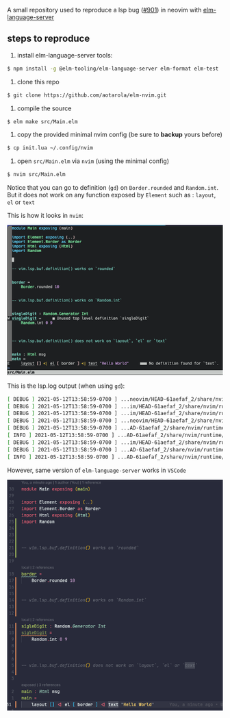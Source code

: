 A small repository used to reproduce a lsp bug ([#901](https://github.com/neovim/nvim-lspconfig/issues/901)) in neovim with [elm-language-server][elmls]

[elmls]: https://github.com/elm-tooling/elm-language-server

## steps to reproduce

1. install elm-language-server tools:
```sh
$ npm install -g @elm-tooling/elm-language-server elm-format elm-test

```
1. clone this repo
```sh
$ git clone https://github.com/aotarola/elm-nvim.git
```
1. compile the source
```sh
$ elm make src/Main.elm
```
1. copy the provided minimal nvim config (be sure to **backup** yours before)
```sh
$ cp init.lua ~/.config/nvim
```
1. open `src/Main.elm` via `nvim` (using the minimal config)
```sh
$ nvim src/Main.elm
```

Notice that you can go to definition (`gd`) on `Border.rounded` and `Random.int`. But it does not work on any function exposed by `Element` such as : `layout`, `el` or `text`

This is how it looks in `nvim`:


![Not working in nvim](not-working-nvim.png)

This is the lsp.log output (when using `gd`):

```sh
[ DEBUG ] 2021-05-12T13:58:59-0700 ] ...neovim/HEAD-61aefaf_2/share/nvim/runtime/lua/vim/lsp.lua:894 ]  "LSP[elmls]"    "client.request"      1       "textDocument/definition"       {  position = {    character = 4,    line = 30  },  textDocument = {    uri = "file:///Users/aotarola/dev/elm-nvim/src/Main.elm"  }}  <function 1>    1
[ DEBUG ] 2021-05-12T13:58:59-0700 ] ...im/HEAD-61aefaf_2/share/nvim/runtime/lua/vim/lsp/rpc.lua:390 ]  "rpc.send.payload"   {  id = 2,  jsonrpc = "2.0",  method = "textDocument/definition",  params = {    position = {      character = 4,      line = 30    },    textDocument = {      uri = "file:///Users/aotarola/dev/elm-nvim/src/Main.elm"    }  }}
[ DEBUG ] 2021-05-12T13:58:59-0700 ] ...im/HEAD-61aefaf_2/share/nvim/runtime/lua/vim/lsp/rpc.lua:491 ]  "decoded"       {  jsonrpc = "2.0",  method = "window/logMessage",  params = {    message = "A definition was requested",    type = 3  }}
[ DEBUG ] 2021-05-12T13:58:59-0700 ] ...neovim/HEAD-61aefaf_2/share/nvim/runtime/lua/vim/lsp.lua:679 ]  "notification"  "window/logMessage"   {  message = "A definition was requested",  type = 3}
[ DEBUG ] 2021-05-12T13:58:59-0700 ] ...AD-61aefaf_2/share/nvim/runtime/lua/vim/lsp/handlers.lua:442 ]  "default_handler"    "window/logMessage"      {  client_id = 1,  params = {    message = "A definition was requested",    type = 3  }}
[ INFO ] 2021-05-12T13:58:59-0700 ] ...AD-61aefaf_2/share/nvim/runtime/lua/vim/lsp/handlers.lua:414 ]   "A definition was requested"
[ DEBUG ] 2021-05-12T13:58:59-0700 ] ...im/HEAD-61aefaf_2/share/nvim/runtime/lua/vim/lsp/rpc.lua:491 ]  "decoded"       {  id = 2,  jsonrpc = "2.0",  result = vim.NIL}
[ DEBUG ] 2021-05-12T13:58:59-0700 ] ...AD-61aefaf_2/share/nvim/runtime/lua/vim/lsp/handlers.lua:442 ]  "default_handler"    "textDocument/definition"        {  bufnr = 1,  client_id = 1}
[ INFO ] 2021-05-12T13:58:59-0700 ] ...AD-61aefaf_2/share/nvim/runtime/lua/vim/lsp/handlers.lua:294 ]   "textDocument/definition"     "No location found"
```

However, same version of `elm-language-server` works in `VSCode`

![Working in VSCode](working-vscode.png)
